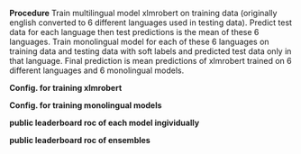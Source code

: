 **Procedure**
Train multilingual model xlmrobert on training data (originally english converted to 6 different languages used in testing data). Predict test data for each language then test predictions is the mean of these 6 languages. Train monolingual model for each of these 6 languages on training data and testing data with soft labels and predicted test data only in that language. Final prediction is mean predictions of xlmrobert trained on 6 different languages and 6 monolingual models.

**Config. for training xlmrobert**



**Config. for training monolingual models**


**public leaderboard roc of each model ingividually**

**public leaderboard roc of ensembles**

